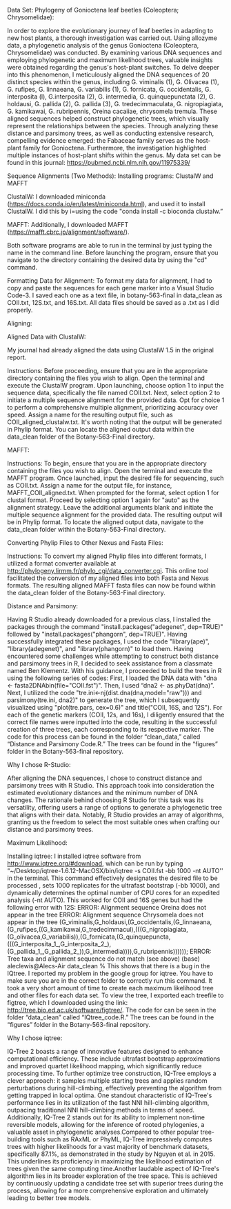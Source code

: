 Data Set: Phylogeny of Gonioctena leaf beetles (Coleoptera; Chrysomelidae):

In order to explore the evolutionary journey of leaf beetles in adapting to new host plants, a thorough investigation was carried out. Using allozyme data, a phylogenetic analysis of the genus Gonioctena (Coleoptera, Chrysomelidae) was conducted. By examining various DNA sequences and employing phylogenetic and maximum likelihood trees, valuable insights were obtained regarding the genus's host-plant switches. To delve deeper into this phenomenon, I meticulously aligned the DNA sequences of 20 distinct species within the genus, including G. viminalis (1), G. Olivacea (1), G. rufipes, G. linnaeana, G. variabilis (1), G. fornicata, G. occidentalis, G. interposita (l), G.interposita (2), G. intermedia, G. quinquepunctata (2), G. holdausi, G. pallida (2), G. pallida (3), G. tredecimmaculata, G. nigropiagiata, G. kamikawai, G. rubripennis, Oreina cacaiiae, chrysomela tremula. These aligned sequences helped construct phylogenetic trees, which visually represent the relationships between the species. Through analyzing these distance and parsimony trees, as well as conducting extensive research, compelling evidence emerged: the Fabaceae family serves as the host-plant family for Gonioctena. Furthermore, the investigation highlighted multiple instances of host-plant shifts within the genus. My data set can be found in this journal: https://pubmed.ncbi.nlm.nih.gov/11975339/

Sequence Alignments (Two Methods):
Installing programs: ClustalW and MAFFT

ClustalW:
I downloaded miniconda (https://docs.conda.io/en/latest/miniconda.html), and used it to install ClustalW. I did this by i=using the code "conda install -c bioconda clustalw.”


MAFFT:
Additionally, I downloaded MAFFT (https://mafft.cbrc.jp/alignment/software/).

Both software programs are able to run in the terminal by just typing the name in the command line.  Before launching the program, ensure that you navigate to the directory containing the desired data by using the "cd" command.

Formatting Data for Alignment: 
To format my data for alignment, I had to copy and paste the sequences for each gene marker into a Visual Studio Code-3. I saved each one as a text file, in botany-563-final in data_clean as COII.txt, 12S.txt, and 16S.txt. All data files should be saved as a .txt as I did properly. 

Aligning: 

Aligned Data with ClustalW:

My journal had already aligned the data using ClustalW 1.5 in the original report.

Instructions:
Before proceeding, ensure that you are in the appropriate directory containing the files you wish to align. Open the terminal and execute the ClustalW program. Upon launching, choose option 1 to input the sequence data, specifically the file named COII.txt. Next, select option 2 to initiate a multiple sequence alignment for the provided data. Opt for choice 1 to perform a comprehensive multiple alignment, prioritizing accuracy over speed. Assign a name for the resulting output file, such as COII_aligned_clustalw.txt. It's worth noting that the output will be generated in Phylip format. You can locate the aligned output data within the data_clean folder of the Botany-563-Final directory.

MAFFT:


Instructions:
To begin, ensure that you are in the appropriate directory containing the files you wish to align. Open the terminal and execute the MAFFT program. Once launched, input the desired file for sequencing, such as COII.txt. Assign a name for the output file, for instance, MAFFT_COII_aligned.txt. When prompted for the format, select option 1 for clustal format. Proceed by selecting option 1 again for "auto" as the alignment strategy. Leave the additional arguments blank and initiate the multiple sequence alignment for the provided data. The resulting output will be in Phylip format. To locate the aligned output data, navigate to the data_clean folder within the Botany-563-Final directory.

Converting Phylip Files to Other Nexus and Fasta Files:

Instructions:
To convert my aligned Phylip files into different formats, I utilized a format converter available at http://phylogeny.lirmm.fr/phylo_cgi/data_converter.cgi. This online tool facilitated the conversion of my aligned files into both Fasta and Nexus formats. The resulting aligned MAFFT fasta files can now be found within the data_clean folder of the Botany-563-Final directory.




Distance and Parsimony:

Having R Studio already downloaded for a previous class, I installed the packages through the command "install.packages("adegenet", dep=TRUE)" followed by "install.packages("phangorn", dep=TRUE)". Having successfully integrated these packages, I used the code "library(ape)", "library(adegenet)", and "library(phangorn)" to load them. 
Having encountered some challenges while attempting to construct both distance and parsimony trees in R, I decided to seek assistance from a classmate named Ben Klementz. With his guidance, I proceeded to build the trees in R using the following series of codes: First, I loaded the DNA data with "dna <- fasta2DNAbin(file="COII.fst")". Then, I used “dna2 <- as.phyDat(dna)”. Next, I utilized the code "tre.ini<-nj(dist.dna(dna,model="raw"))) and parsimony(tre.ini, dna2)" to generate the tree, which I subsequently visualized using "plot(tre.pars, cex=0.6)" and title("COII, 16S, and 12S"). For each of the genetic markers (COII, 12s, and 16s), I diligently ensured that the correct file names were inputted into the code, resulting in the successful creation of three trees, each corresponding to its respective marker. The code for this process can be found in the folder “clean_data,” called “Distance and Parsimony Code.R.” The trees can be found in the “figures” folder in the Botany-563-final repository.

Why I chose R-Studio:


After aligning the DNA sequences, I chose to construct distance and parsimony trees with R Studio. This approach took into consideration the estimated evolutionary distances and the minimum number of DNA changes. The rationale behind choosing R Studio for this task was its versatility, offering users a range of options to generate a phylogenetic tree that aligns with their data. Notably, R Studio provides an array of algorithms, granting us the freedom to select the most suitable ones when crafting our distance and parsimony trees.






Maximum Likelihood:

Installing iqtree:
I installed iqtree software from http://www.iqtree.org/#download, which can be run by typing “~/Desktop/iqtree-1.6.12-MacOSX/bin/iqtree -s COII.fst -bb 1000 -nt AUTO'' in the terminal. This command effectively designates the desired file to be processed , sets 1000 replicates for the ultrafast bootstrap (-bb 1000), and dynamically determines the optimal number of CPU cores for an expedited analysis (-nt AUTO). This worked for COII and 16S genes but had the following error with 12S: ERROR: 
Alignment sequence Oreina does not appear in the tree
ERROR: Alignment sequence Chrysomela does not appear in the tree
(G_viminalis,G_holdausi,(G_occidentalis,(G_linnaeana,(G_rufipes,((G_kamikawai,G_tredecimmacul),(((G_nigropiagiata,(G_olivacea,G_variabilis)),(G_fornicata,(G_quinquepuncta,(((G_interposita_1_,G_interposita_2_),(G_pallida_1_,G_pallida_2_)),G_intermedia)))),G_rubripennis))))));
ERROR: Tree taxa and alignment sequence do not match (see above)
(base) aleclewis@Alecs-Air data_clean % 
This shows that there is a bug in the IQtree. I reported my problem in the google group for iqtree. You have to make sure you are in the correct folder to correctly run this command. It took a very short amount of time to create each maximum likelihood tree and other files for each data set. To view the tree, I exported each treefile to figtree, which I downloaded using the link: http://tree.bio.ed.ac.uk/software/figtree/. The code for can be seen in the folder “data_clean” called “IQtree_code.R.”  The trees can be found in the “figures” folder in the Botany-563-final repository.


Why I chose iqtree:

IQ-Tree 2 boasts a range of innovative features designed to enhance computational efficiency. These include ultrafast bootstrap approximations and improved quartet likelihood mapping, which significantly reduce processing time. To further optimize tree construction, IQ-Tree employs a clever approach: it samples multiple starting trees and applies random perturbations during hill-climbing, effectively preventing the algorithm from getting trapped in local optima. One standout characteristic of IQ-Tree's performance lies in its utilization of the fast NNI hill-climbing algorithm, outpacing traditional NNI hill-climbing methods in terms of speed. Additionally, IQ-Tree 2 stands out for its ability to implement non-time reversible models, allowing for the inference of rooted phylogenies, a valuable asset in phylogenetic analyses.Compared to other popular tree-building tools such as RAxML or PhyML, IQ-Tree impressively computes trees with higher likelihoods for a vast majority of benchmark datasets, specifically 87.1%, as demonstrated in the study by Nguyen et al. in 2015. This underlines its proficiency in maximizing the likelihood estimation of trees given the same computing time.Another laudable aspect of IQ-Tree's algorithm lies in its broader exploration of the tree space. This is achieved by continuously updating a candidate tree set with superior trees during the process, allowing for a more comprehensive exploration and ultimately leading to better tree models.


